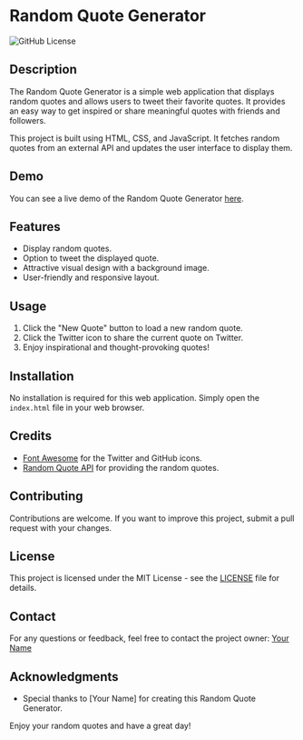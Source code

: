 # Random Quote Generator

![GitHub License](https://img.shields.io/badge/license-MIT-blue.svg)

## Description

The Random Quote Generator is a simple web application that displays random quotes and allows users to tweet their favorite quotes. It provides an easy way to get inspired or share meaningful quotes with friends and followers.

This project is built using HTML, CSS, and JavaScript. It fetches random quotes from an external API and updates the user interface to display them.

## Demo

You can see a live demo of the Random Quote Generator [here]([https://your-demo-link.com](https://chethan02.github.io/Quote-Generator/)).

## Features

- Display random quotes.
- Option to tweet the displayed quote.
- Attractive visual design with a background image.
- User-friendly and responsive layout.

## Usage

1. Click the "New Quote" button to load a new random quote.
2. Click the Twitter icon to share the current quote on Twitter.
3. Enjoy inspirational and thought-provoking quotes!

## Installation

No installation is required for this web application. Simply open the `index.html` file in your web browser.

## Credits

- [Font Awesome](https://fontawesome.com) for the Twitter and GitHub icons.
- [Random Quote API](https://api.quotable.io/random) for providing the random quotes.

## Contributing

Contributions are welcome. If you want to improve this project, submit a pull request with your changes.

## License

This project is licensed under the MIT License - see the [LICENSE](LICENSE) file for details.

## Contact

For any questions or feedback, feel free to contact the project owner: [Your Name](https://github.com/your-github-profile)

## Acknowledgments

- Special thanks to [Your Name] for creating this Random Quote Generator.

Enjoy your random quotes and have a great day!
